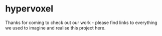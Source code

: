 # hypervoxel

Thanks for coming to check out our work - please find links to everything we used to imagine and realise this project here.
